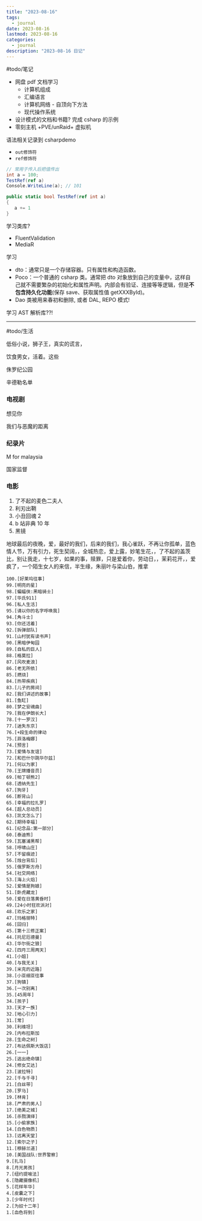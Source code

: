 ```yaml
---
title: "2023-08-16"
tags:
  - journal
date: 2023-08-16
lastmod: 2023-08-16
categories:
  - journal
description: "2023-08-16 日记"
---
```


#todo/笔记

- 网盘 pdf 文档学习
    - 计算机组成
    - 汇编语言
    - 计算机网络 - 自顶向下方法
    - 现代操作系统
- 设计模式的文档和书籍? 完成 csharp 的示例
- 零刻主机 +PVE/unRaid+ 虚拟机

语法相关记录到 csharpdemo

- `out修饰符`
- `ref修饰符`

```csharp
// 常用于传入后把值传出
int a = 100;
TestRef(ref a)
Console.WriteLine(a); // 101

public static bool TestRef(ref int a)
{
   a += 1
}
```

学习类库?

- FluentValidation
- MediaR

学习

- dto：通常只是一个存储容器。只有属性和构造函数。
- Poco：一个普通的 csharp 类。通常把 dto 对象放到自己的变量中，这样自己就不需要繁杂的初始化和属性声明。内部会有验证、连接等等逻辑，但是**不包含持久化功能**(保存 save、获取属性值 getXXXById)。
- Dao 类被用来春初和删除, 或者 DAL, REPO 模式!

学习 AST 解析库??!

---

#todo/生活

低俗小说，狮子王，真实的谎言，

饮食男女，活着。这些

侏罗纪公园

辛德勒名单

### 电视剧

想见你

我们与恶魔的距离

### 纪录片

M for malaysia

国家监督

### 电影

1. 了不起的麦色二夫人
2. 利刃出鞘
3. 小丑回魂 2
4. b 站非典 10 年
5. 黑镜

地球最后的夜晚，爱，最好的我们，后来的我们，我心雀跃，不再让你孤单，蓝色情人节，万有引力，死生契阔，，全城热恋，爱上露，妙笔生花，，了不起的盖茨比，别让我走，十七岁，如果的事，赎罪，只是爱着你，劳动日，，茉莉花开，，爱疯了，一个陌生女人的来信，半生缘，朱丽叶与梁山伯，推拿

```
100.[好莱坞往事]
99.[明亮的星]
98.[蝙蝠侠:黑暗骑士]
97.[华氏911]
96.[私人生活]
95.[请以你的名字呼唤我]
94.[角斗士]
93.[你还活着]
92.[拆弹部队]
91.[山村犹有读书声]
90.[黑暗伊甸园
89.[自私的巨人]
88.[格莫拉]
87.[风吹麦浪]
86.[老无所依]
85.[燃烧]
84.[热带疾病]
83.[儿子的房间]
82.[我们讲述的故事]
81.[鱼缸]
80.[梦之安魂曲]
79.[我在伊朗长大]
78.[十一罗汉]
77.[迷失东京]
76.[+段生命的律动
75.[菲洛梅娜]
74.[预言]
73.[爱情与友谊]
72.[和巴什尔跳华尔兹]
71.[何以为家]
70.[王牌播音员]
69.[帕丁顿熊2]
68.[透纳先生]
67.[狗牙]
66.[断背山]
65.[幸福的拉扎罗]
64.[超人总动员]
63.[凯文怎么了]
62.[期待幸福]
61.[纪念品:第一部分]
60.[泰迪熊]
59.[瓦塞浦黑帮]
58.[呼啸山庄]
57.[不留痕迹]
56.[烛台背后]
55.[俄罗斯方舟]
54.[社交网络]
53.[海上火焰]
52.[爱情是狗娘]
51.[卧虎藏龙]
50.[爱在日落黄昏时]
49.[24小时狂欢派对]
48.[欢乐之家]
47.[玛格丽特]
46.[回归]
45.[第十三修正案]
44.[托尼厄德曼]
43.[华尔街之狼]
42.[四月三周两天]
41.[小姐]
40.[与我无关]
39.[米克的近路]
38.[小亚细亚往事
37.[狗镇]
36.[一次别离]
35.[45周年]
34.[孩子]
33.[天才一族]
32.[地心引力]
31.[常]
30.[利维坦]
29.[内布拉斯加
28.[生命之树]
27.[布达佩斯大饭店]
26.[一一]
25.[逃出绝命镇]
24.[修女艾达]
23.[波拉特]
22.[千与千寻]
21.[白丝带]
20.[罗马]
19.[林肯]
18.[严肃的男人]
17.[绝美之城]
16.[杀戮演绎]
15.[小偷家族]
14.[白色物质]
13.[远离天堂]
12.[索尔之子]
11.[穆赫兰道]
10.[美国战队:世界警察]
9.[扎马]
8.[月光男孩]
7.[纽约提喻法]
6.[隐藏摄像机]
5.[花样年华]
4.[皮囊之下]
3.[少年时代]
2.[为奴十二年]
1.[血色将到]
```
